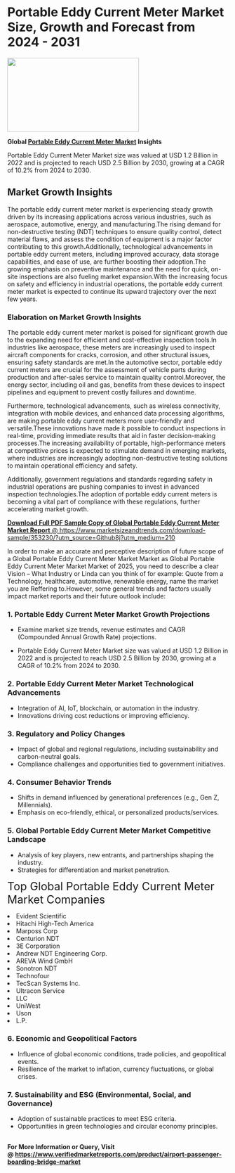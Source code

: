 <H1>Portable Eddy Current Meter Market Size, Growth and Forecast from 2024 - 2031</H1><img class="aligncenter size-medium wp-image-584254" src="https://thirdeyenews.in/wp-content/uploads/2024/09/Global-Market-Research-300x168.jpeg" alt="" width="300" height="168" /><p><strong>Global&nbsp;<a href="https://www.marketsizeandtrends.com/download-sample/353230/?utm_source=Github8j?utm_medium=210">Portable Eddy Current Meter Market</a> Insights</strong></p><p>Portable Eddy Current Meter Market size was valued at USD 1.2 Billion in 2022 and is projected to reach USD 2.5 Billion by 2030, growing at a CAGR of 10.2% from 2024 to 2030.</p><p><h2>Market Growth Insights</h2> <p>The portable eddy current meter market is experiencing steady growth driven by its increasing applications across various industries, such as aerospace, automotive, energy, and manufacturing.The rising demand for non-destructive testing (NDT) techniques to ensure quality control, detect material flaws, and assess the condition of equipment is a major factor contributing to this growth.Additionally, technological advancements in portable eddy current meters, including improved accuracy, data storage capabilities, and ease of use, are further boosting their adoption.The growing emphasis on preventive maintenance and the need for quick, on-site inspections are also fueling market expansion.With the increasing focus on safety and efficiency in industrial operations, the portable eddy current meter market is expected to continue its upward trajectory over the next few years.</p> <p><a href="download-sample-link"></a></p> <h3>Elaboration on Market Growth Insights</h3> <p>The portable eddy current meter market is poised for significant growth due to the expanding need for efficient and cost-effective inspection tools.In industries like aerospace, these meters are increasingly used to inspect aircraft components for cracks, corrosion, and other structural issues, ensuring safety standards are met.In the automotive sector, portable eddy current meters are crucial for the assessment of vehicle parts during production and after-sales service to maintain quality control.Moreover, the energy sector, including oil and gas, benefits from these devices to inspect pipelines and equipment to prevent costly failures and downtime.</p> <p>Furthermore, technological advancements, such as wireless connectivity, integration with mobile devices, and enhanced data processing algorithms, are making portable eddy current meters more user-friendly and versatile.These innovations have made it possible to conduct inspections in real-time, providing immediate results that aid in faster decision-making processes.The increasing availability of portable, high-performance meters at competitive prices is expected to stimulate demand in emerging markets, where industries are increasingly adopting non-destructive testing solutions to maintain operational efficiency and safety.</p> <p>Additionally, government regulations and standards regarding safety in industrial operations are pushing companies to invest in advanced inspection technologies.The adoption of portable eddy current meters is becoming a vital part of compliance with these regulations, further accelerating market growth.</p> <p><a href="get-more-info-link"></p><p><span class=""><strong>Download Full PDF Sample Copy of Global Portable Eddy Current Meter Market Report</strong> @ <a href="https://www.marketsizeandtrends.com/download-sample/353230/?utm_source=Github8j?utm_medium=210" target="_blank">https://www.marketsizeandtrends.com/download-sample/353230/?utm_source=Github8j?utm_medium=210</a></span></p><p>In order to make an accurate and perceptive description of future scope of a Global&nbsp;Portable Eddy Current Meter Market Market as Global&nbsp;Portable Eddy Current Meter Market Market of 2025, you need to describe a clear Vision &ndash; What Industry or Linda can you think of for example: Quote from a Technology, healthcare, automotive, renewable energy, name the market you are Reffering to.However, some general trends and factors usually impact market reports and their future outlook include:</p><h3>1.&nbsp;<strong>Portable Eddy Current Meter Market Growth Projections</strong></h3><ul><li>Examine market size trends, revenue estimates and CAGR (Compounded Annual Growth Rate) projections.</li><li><p>Portable Eddy Current Meter Market size was valued at USD 1.2 Billion in 2022 and is projected to reach USD 2.5 Billion by 2030, growing at a CAGR of 10.2% from 2024 to 2030.</p></li></ul><h3>2.&nbsp;<strong>Portable Eddy Current Meter Market Technological Advancements</strong></h3><ul><li>Integration of AI, IoT, blockchain, or automation in the industry.</li><li>Innovations driving cost reductions or improving efficiency.</li></ul><h3>3.&nbsp;<strong>Regulatory and Policy Changes</strong></h3><ul><li>Impact of global and regional regulations, including sustainability and carbon-neutral goals.</li><li>Compliance challenges and opportunities tied to government initiatives.</li></ul><h3>4.&nbsp;<strong>Consumer Behavior Trends</strong></h3><ul><li>Shifts in demand influenced by generational preferences (e.g., Gen Z, Millennials).</li><li>Emphasis on eco-friendly, ethical, or personalized products/services.</li></ul><h3>5.&nbsp;<strong>Global Portable Eddy Current Meter Market Competitive Landscape</strong></h3><ul><li>Analysis of key players, new entrants, and partnerships shaping the industry.</li><li>Strategies for differentiation and market penetration.</li></ul><p data-pm-slice="1 1 []"><span style="color: inherit; font-family: inherit; font-size: 25px;">Top Global Portable Eddy Current Meter Market Companies</span></p><div class="" data-test-id=""><p><li>Evident Scientific</li><li> Hitachi High-Tech America</li><li> Marposs Corp</li><li> Centurion NDT</li><li> 3E Corporation</li><li> Andrew NDT Engineering Corp.</li><li> AREVA Wind GmbH</li><li> Sonotron NDT</li><li> Technofour</li><li> TecScan Systems Inc.</li><li> Ultracon Service</li><li> LLC</li><li> UniWest</li><li> Uson</li><li> L.P.</li></p></div><h3>6.&nbsp;<strong>Economic and Geopolitical Factors</strong></h3><ul><li>Influence of global economic conditions, trade policies, and geopolitical events.</li><li>Resilience of the market to inflation, currency fluctuations, or global crises.</li></ul><h3>7.&nbsp;<strong>Sustainability and ESG (Environmental, Social, and Governance)</strong></h3><ul><li>Adoption of sustainable practices to meet ESG criteria.</li><li>Opportunities in green technologies and circular economy principles.</li></ul><h2><strong style="font-size: 14px;">For More Information or Query, Visit @&nbsp;</strong><a style="background-color: #ffffff; font-size: 14px;" href="https://www.marketsizeandtrends.com/report/portable-eddy-current-meter-market/" target="_blank">https://www.verifiedmarketreports.com/product/airport-passenger-boarding-bridge-market</a></h2>